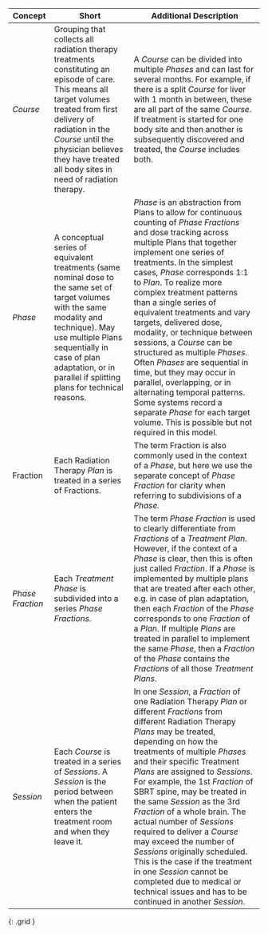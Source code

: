 
|  Concept  | Short | Additional Description|
|-----|-------------------|--------------------|
| *Course* | Grouping that collects all radiation therapy treatments constituting an episode of care. This means all target volumes treated from first delivery of radiation in the *Course* until the physician believes they have treated all body sites in need of radiation therapy. | A *Course* can be divided into multiple *Phases* and can last for several months. For example, if there is a split *Course* for liver with 1 month in between, these are all part of the same *Course*. If treatment is started for one body site and then another is subsequently discovered and treated, the *Course* includes both. |
| *Phase* | A conceptual series of equivalent treatments (same nominal dose to the same set of target volumes with the same modality and technique). May use multiple Plans sequentially in case of plan adaptation, or in parallel if splitting plans for technical reasons. | *Phase* is an abstraction from Plans to allow for continuous counting of *Phase Fractions* and dose tracking across multiple Plans that together implement one series of treatments. In the simplest cases, *Phase* corresponds 1:1 to *Plan*.  To realize more complex treatment patterns than a single series of equivalent treatments and vary targets, delivered dose, modality, or technique between sessions, a *Course* can be structured as multiple *Phases*. Often *Phases* are sequential in time, but they may occur in parallel, overlapping, or in alternating temporal patterns. Some systems record a separate *Phase* for each target volume. This is possible but not required in this model. |
| Fraction | Each Radiation Therapy *Plan* is treated in a series of Fractions.  | The term Fraction is also commonly used in the context of a *Phase*, but here we use the separate concept of *Phase Fraction* for clarity when referring to subdivisions of a *Phase.* |
|*Phase Fraction* | Each *Treatment Phase* is subdivided into a series *Phase Fractions*.  | The term *Phase Fraction* is used to clearly differentiate from *Fractions* of a *Treatment Plan*. However, if the context of a *Phase* is clear, then this is often just called *Fraction*. If a *Phase* is implemented by multiple plans that are treated after each other, e.g. in case of plan adaptation, then each *Fraction* of the *Phase* corresponds to one *Fraction* of a *Plan*. If multiple *Plans* are treated in parallel to implement the same *Phase*, then a *Fraction* of the *Phase* contains the *Fractions* of all those *Treatment Plans*.|
| *Session* | Each *Course* is treated in a series of *Sessions*. A *Session* is the period between when the patient enters the treatment room and when they leave it.| In one *Session*, a *Fraction* of one Radiation Therapy *Plan* or different *Fractions* from different Radiation Therapy *Plans* may be treated, depending on how the treatments of multiple *Phases* and their specific Treatment *Plans* are assigned to *Sessions*. For example, the 1st *Fraction* of SBRT spine, may be treated in the same *Session* as the 3rd *Fraction* of a whole brain. The actual number of *Sessions* required to deliver a *Course* may exceed the number of *Sessions* originally scheduled. This is the case if the treatment in one *Session* cannot be completed due to medical or technical issues and has to be continued in another *Session*. |
{: .grid }